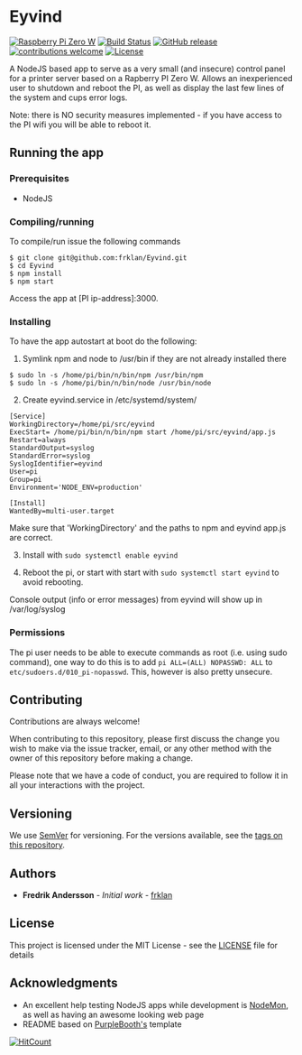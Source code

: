# Eyvind
[![Raspberry Pi Zero W](https://img.shields.io/badge/RaspberryPI-Zero%20W-brightgreen.svg)](https://www.raspberrypi.org/products/raspberry-pi-zero-w/)
[![Build Status](https://travis-ci.org/frklan/eyvind.svg?branch=master)](https://travis-ci.org/frklan/Eyvind)
[![GitHub release](https://img.shields.io/github/release/frklan/Eyvind.svg)](https://github.com/frklan/Eyvind/releases)
[![contributions welcome](https://img.shields.io/badge/contributions-welcome-brightgreen.svg?style=flat)](https://github.com/frklan/Eyvind/issues)
[![License](http://img.shields.io/:license-mit-blue.svg?style=flat-square)](https://github.com/frklan/Eyvind/blob/master/LICENSE)

A NodeJS based app to serve as a very small (and insecure) control panel for a printer server based on a Rapberry PI Zero W. Allows an inexperienced user to shutdown and reboot the PI, as well as display the last few lines of the system and cups error logs.

Note: there is NO security measures implemented - if you have access to the PI wifi you will be able to reboot it.

## Running the app

### Prerequisites

* NodeJS

### Compiling/running

To compile/run issue the following commands

````
$ git clone git@github.com:frklan/Eyvind.git
$ cd Eyvind
$ npm install
$ npm start 
````

Access the app at [PI ip-address]:3000.

### Installing
To have the app autostart at boot do the following:

1) Symlink npm and node to /usr/bin if they are not already installed there

````
$ sudo ln -s /home/pi/bin/n/bin/npm /usr/bin/npm
$ sudo ln -s /home/pi/bin/n/bin/node /usr/bin/node
````

2) Create eyvind.service in /etc/systemd/system/

````
[Service]
WorkingDirectory=/home/pi/src/eyvind
ExecStart= /home/pi/bin/n/bin/npm start /home/pi/src/eyvind/app.js
Restart=always
StandardOutput=syslog
StandardError=syslog
SyslogIdentifier=eyvind
User=pi
Group=pi
Environment='NODE_ENV=production'

[Install]
WantedBy=multi-user.target
````

Make sure that 'WorkingDirectory' and the paths to npm and eyvind app.js are correct.

3) Install with ````sudo systemctl enable eyvind```` 

4) Reboot the pi, or start with start with ````sudo systemctl start eyvind```` to avoid rebooting.

Console output (info or error messages) from eyvind will show up in /var/log/syslog

### Permissions
The pi user needs to be able to execute commands as root (i.e. using sudo command), one way to do this is to add ```pi ALL=(ALL) NOPASSWD: ALL``` to ```etc/sudoers.d/010_pi-nopasswd```. This, however is also pretty unsecure.

## Contributing

Contributions are always welcome!

When contributing to this repository, please first discuss the change you wish to make via the issue tracker, email, or any other method with the owner of this repository before making a change.

Please note that we have a code of conduct, you are required to follow it in all your interactions with the project.

## Versioning

We use [SemVer](http://semver.org/) for versioning. For the versions available, see the [tags on this repository](https://github.com/frklan/Teleport2Lobby/tags).

## Authors

* **Fredrik Andersson** - *Initial work* - [frklan](https://github.com/frklan)

## License

This project is licensed under the MIT License - see the [LICENSE](LICENSE) file for details

## Acknowledgments
* An excellent help testing NodeJS apps while development is [NodeMon](https://nodemon.io/), as well as having an awesome looking web page
* README based on [PurpleBooth's](https://github.com/PurpleBooth) template





[![HitCount](http://hits.dwyl.io/frklan/Eyvind.svg)]()